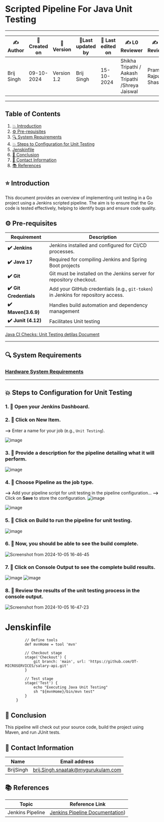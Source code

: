 
# Scripted Pipeline For Java Unit Testing

---



| ✍️Author      | 📅Created on  |📌 Version    | 📝Last updated by    |📅 Last edited on   |  ✍️ L0 Reviewer   | ✍️ L1 Reviewer|✍️ L2 Reviewer|
|-------------|-------------|------------|-----------------|----------------|-------------------|-----------------|----------------|
| Brij Singh     | 09-10-2024  | Version 1.2  | Brij Singh          | 15-10-2024     |      Shikha Tripathi / Aakash Tripathi	 /Shreya Jaiswal	         |  Pramod Rajput / Shashi              |  Ashwani |
---

## Table of Contents
1. [💥 Introduction](#-introduction)
2. [⚙️ Pre-requisites](#-pre-requisites)
3. [🔍 System Requirements](#-system-requirements)
4. [💥 Steps to Configuration for Unit Testing](#-steps-to-configuration-for-unit-testing)
5. [Jenskinfile](#jenkinsfile)
6. [📛 Conclusion](#-conclusion)
7. [📧 Contact Information](#-contact-information)
8. [📚 References](#-references)

## ⭐ Introduction
This document provides an overview of implementing unit testing in a Go project using a Jenkins scripted pipeline. The aim is to ensure that the Go code is tested effectively, helping to identify bugs and ensure code quality.

## ⚙️ Pre-requisites

| Requirement          | Description                                                                 |
|----------------------|-----------------------------------------------------------------------------|
| **✔️ Jenkins**          | Jenkins installed and configured for CI/CD processes.                       |
| **✔️ Java 17**               | Required for compiling Jenkins and Spring Boot projects            |
| **✔️ Git**              | Git must be installed on the Jenkins server for repository checkout.        |
| **✔️ Git Credentials**  | Add your GitHub credentials (e.g., `git-token`) in Jenkins for repository access. |
|**✔️ Maven(3.6.9)**|Handles build automation and dependency management|
|**✔️ Junit (4.12)**|Facilitates Unit testing|

[Java CI Checks: Unit Testing detilas Document](https://github.com/mygurukulam-p10/Documentation-P10-Snaatak/blob/main/Application%20CI%20Design/Java%20CI%20checks/Unit%20Testing/Detailed%20Doc/readme.md)

---

## 🔍 System Requirements

### [Hardware System Requirements](https://github.com/mygurukulam-p10/Documentation-P10-Snaatak/blob/main/CI%20Implementation/Java%20-%20Declarative%20Jenkins%20Pipeline/Unit%20Testing/readme.md)


---

## 💥 Steps to Configuration for Unit Testing

### 1. 🚀 Open your Jenkins Dashboard.

### 2. 🚀 Click on **New Item**. 
**-->** Enter a name for your job (e.g., `Unit Testing`).

![image](https://github.com/user-attachments/assets/e388d316-a672-44cf-821e-7fed3f91bfd5)


### 3. 🚀 Provide a description for the pipeline detailing what it will perform.
![image](https://github.com/user-attachments/assets/d2f8884e-de9a-4056-a54d-801718257f82)


### 4. 🚀 Choose **Pipeline** as the job type. 
**-->** Add your pipeline script for unit testing in the pipeline configuration... 
**-->** Click on **Save** to store the configuration.
![image](https://github.com/user-attachments/assets/e0c0d9d0-f0d1-4986-af37-e1f990d4e7ce)


![image](https://github.com/user-attachments/assets/659fea5d-e591-4caa-9393-0d7f08e56385)


### 5. 🚀 Click on **Build** to run the pipeline for unit testing.
![image](https://github.com/user-attachments/assets/29acad30-12a6-4a9a-858e-11c70e5f089e)


### 6. 🚀 Now, you should be able to see the build complete.
![Screenshot from 2024-10-05 16-46-45](https://github.com/user-attachments/assets/56ead5a2-e956-4aba-8643-48c91018c420)

### 7. 🚀 Click on **Console Output** to see the complete build results.
![image](https://github.com/user-attachments/assets/d3cdeae2-1ae1-4f2f-9f02-17d0d75378fb)
![image](https://github.com/user-attachments/assets/711ffc99-b1e5-4b92-8763-57020abe64f8)



### 8. 🚀 Review the results of the unit testing process in the console output.
![Screenshot from 2024-10-05 16-47-23](https://github.com/user-attachments/assets/bc3a7d99-0190-4390-8480-ce501a7fafc4)

# Jenskinfile

```node {
         // Define tools
         def mvnHome = tool 'mvn'
     
         // Checkout stage
         stage('Checkout') {
             git branch: 'main', url: 'https://github.com/OT-MICROSERVICES/salary-api.git'
         }
     
         // Test stage
         stage('Test') {
             echo "Executing Java Unit Testing"
             sh "${mvnHome}/bin/mvn test"
         }
     }

```

## 📛 Conclusion
This pipeline will check out your source code, build the project using Maven, and run JUnit tests.

## 📧 Contact Information

| Name       | Email address                     |
|------------|-----------------------------------|
| BrijSingh | brij.Singh.snaatak@mygurukulam.com |

## 📚 References

| Topic                   | Reference Link                       |
|-------------------------|-------------------------------------|
| Jenkins Pipeline             | [Jenkins Pipeline Documentation](https://www.jenkins.io/doc/book/pipeline/)) |


